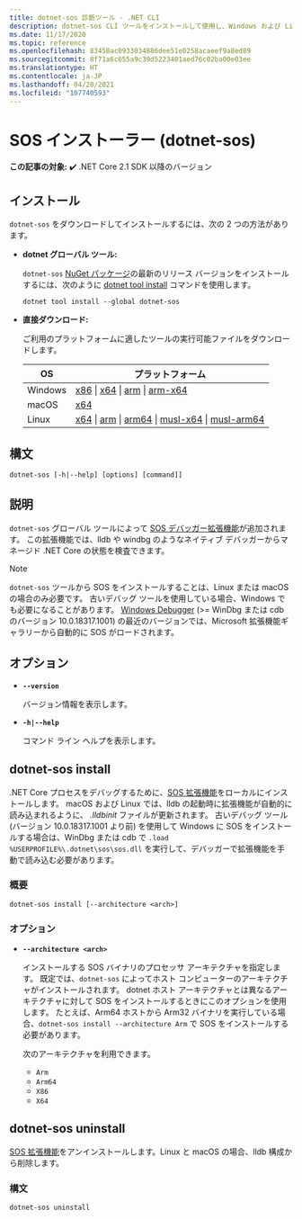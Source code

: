 ```yaml
---
title: dotnet-sos 診断ツール - .NET CLI
description: dotnet-sos CLI ツールをインストールして使用し、Windows および Linux のネイティブ デバッガーで使われる SOS デバッガー拡張機能を管理する方法について学習します。
ms.date: 11/17/2020
ms.topic: reference
ms.openlocfilehash: 83458ac0933034886dee51e0258acaeef9a8ed89
ms.sourcegitcommit: 8f71a6c655a9c39d5223401aed76c02ba00e03ee
ms.translationtype: HT
ms.contentlocale: ja-JP
ms.lasthandoff: 04/20/2021
ms.locfileid: "107740593"
---
```

# <a name="sos-installer-dotnet-sos"></a>SOS インストーラー (dotnet-sos)

**この記事の対象:** ✔️ .NET Core 2.1 SDK 以降のバージョン

## <a name="install"></a>インストール

`dotnet-sos` をダウンロードしてインストールするには、次の 2 つの方法があります。

- **dotnet グローバル ツール:**

  `dotnet-sos` [NuGet パッケージ](https://www.nuget.org/packages/dotnet-sos)の最新のリリース バージョンをインストールするには、次のように [dotnet tool install](../tools/dotnet-tool-install.md) コマンドを使用します。

  ```dotnetcli
  dotnet tool install --global dotnet-sos
  ```

- **直接ダウンロード:**

  ご利用のプラットフォームに適したツールの実行可能ファイルをダウンロードします。

  | OS  | プラットフォーム |
  | --- | -------- |
  | Windows | [x86](https://aka.ms/dotnet-sos/win-x86) \| [x64](https://aka.ms/dotnet-sos/win-x64) \| [arm](https://aka.ms/dotnet-sos/win-arm) \| [arm-x64](https://aka.ms/dotnet-sos/win-arm64) |
  | macOS   | [x64](https://aka.ms/dotnet-sos/osx-x64) |
  | Linux   | [x64](https://aka.ms/dotnet-sos/linux-x64) \| [arm](https://aka.ms/dotnet-sos/linux-arm) \| [arm64](https://aka.ms/dotnet-sos/linux-arm64) \| [musl-x64](https://aka.ms/dotnet-sos/linux-musl-x64) \| [musl-arm64](https://aka.ms/dotnet-sos/linux-musl-arm64) |

## <a name="synopsis"></a>構文

```console
dotnet-sos [-h|--help] [options] [command]]
```

## <a name="description"></a>説明

`dotnet-sos` グローバル ツールによって [SOS デバッガー拡張機能](sos-debugging-extension.md)が追加されます。 この拡張機能では、lldb や windbg のようなネイティブ デバッガーからマネージド .NET Core の状態を検査できます。

> [!NOTE]
> `dotnet-sos` ツールから SOS をインストールすることは、Linux または macOS の場合のみ必要です。  古いデバッグ ツールを使用している場合、Windows でも必要になることがあります。 [Windows Debugger](/windows-hardware/drivers/debugger/debugger-download-tools) (>= WinDbg または cdb のバージョン 10.0.18317.1001) の最近のバージョンでは、Microsoft 拡張機能ギャラリーから自動的に SOS がロードされます。  

## <a name="options"></a>オプション

- **`--version`**

  バージョン情報を表示します。

- **`-h|--help`**

  コマンド ライン ヘルプを表示します。

## <a name="dotnet-sos-install"></a>dotnet-sos install

.NET Core プロセスをデバッグするために、[SOS 拡張機能](sos-debugging-extension.md)をローカルにインストールします。 macOS および Linux では、lldb の起動時に拡張機能が自動的に読み込まれるように、 *.lldbinit* ファイルが更新されます。 古いデバッグ ツール (バージョン 10.0.18317.1001 より前) を使用して Windows に SOS をインストールする場合は、WinDbg または cdb で `.load %USERPROFILE%\.dotnet\sos\sos.dll` を実行して、デバッガーで拡張機能を手動で読み込む必要があります。

### <a name="synopsis"></a>概要

```console
dotnet-sos install [--architecture <arch>]
```

### <a name="options"></a>オプション

- **`--architecture <arch>`**

  インストールする SOS バイナリのプロセッサ アーキテクチャを指定します。 既定では、`dotnet-sos` によってホスト コンピューターのアーキテクチャがインストールされます。 dotnet ホスト アーキテクチャとは異なるアーキテクチャに対して SOS をインストールするときにこのオプションを使用します。 たとえば、Arm64 ホストから Arm32 バイナリを実行している場合、`dotnet-sos install --architecture Arm` で SOS をインストールする必要があります。

  次のアーキテクチャを利用できます。

  - `Arm`
  - `Arm64`
  - `X86`
  - `X64`

## <a name="dotnet-sos-uninstall"></a>dotnet-sos uninstall

[SOS 拡張機能](sos-debugging-extension.md)をアンインストールします。Linux と macOS の場合、lldb 構成から削除します。

### <a name="synopsis"></a>構文

```console
dotnet-sos uninstall
```
